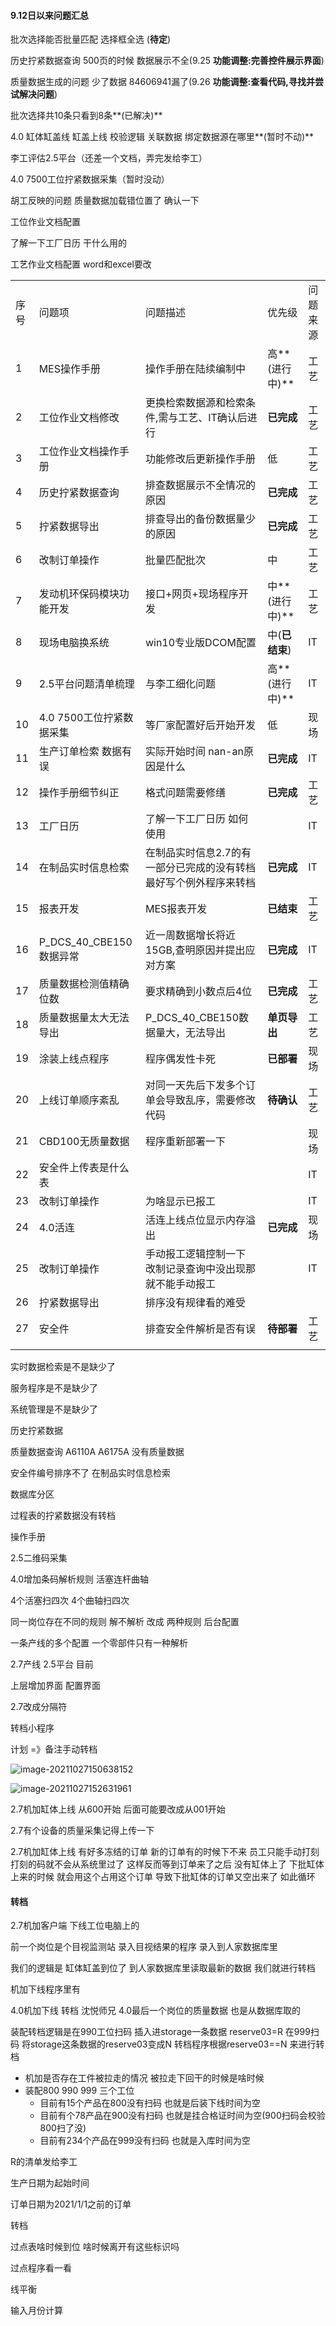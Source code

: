 #### 9.12日以来问题汇总

批次选择能否批量匹配 选择框全选 (**待定**)

历史拧紧数据查询 500页的时候 数据展示不全(9.25 **功能调整:完善控件展示界面**)

质量数据生成的问题 少了数据 84606941漏了(9.26 **功能调整:查看代码,寻找并尝试解决问题**)

批次选择共10条只看到8条**(已解决)**

4.0 缸体缸盖线 缸盖上线 校验逻辑 关联数据 绑定数据源在哪里**(暂时不动)**

李工评估2.5平台（还差一个文档，弄完发给李工）

4.0 7500工位拧紧数据采集（暂时没动）

胡工反映的问题 质量数据加载错位置了 确认一下



工位作业文档配置

了解一下工厂日历 干什么用的

工艺作业文档配置 word和excel要改

|      |                          |                                                              |                |          |
| ---- | ------------------------ | ------------------------------------------------------------ | -------------- | -------- |
| 序号 | 问题项                   | 问题描述                                                     | 优先级         | 问题来源 |
| 1    | MES操作手册              | 操作手册在陆续编制中                                         | 高**(进行中)** | 工艺     |
| 2    | 工位作业文档修改         | 更换检索数据源和检索条件,需与工艺、IT确认后进行              | **已完成**     | 工艺     |
| 3    | 工位作业文档操作手册     | 功能修改后更新操作手册                                       | 低             | 工艺     |
| 4    | 历史拧紧数据查询         | 排查数据展示不全情况的原因                                   | **已完成**     | 工艺     |
| 5    | 拧紧数据导出             | 排查导出的备份数据量少的原因                                 | **已完成**     | 工艺     |
| 6    | 改制订单操作             | 批量匹配批次                                                 | 中             | 工艺     |
| 7    | 发动机环保码模块功能开发 | 接口+网页+现场程序开发                                       | 中**(进行中)** | 工艺     |
| 8    | 现场电脑换系统           | win10专业版DCOM配置                                          | 中(**已结束**) | IT       |
| 9    | 2.5平台问题清单梳理      | 与李工细化问题                                               | 高**(进行中)** | IT       |
| 10   | 4.0 7500工位拧紧数据采集 | 等厂家配置好后开始开发                                       | 低             | 现场     |
| 11   | 生产订单检索   数据有误  | 实际开始时间 nan-an原因是什么                                | **已完成**     | IT       |
| 12   | 操作手册细节纠正         | 格式问题需要修缮                                             | **已完成**     | 工艺     |
| 13   | 工厂日历                 | 了解一下工厂日历 如何使用                                    |                | IT       |
| 14   | 在制品实时信息检索       | 在制品实时信息2.7的有一部分已完成的没有转档 最好写个例外程序来转档 | **已完成**     | IT       |
| 15   | 报表开发                 | MES报表开发                                                  | **已结束**     | 工艺     |
| 16   | P_DCS_40_CBE150数据异常  | 近一周数据增长将近15GB,查明原因并提出应对方案                | **已完成**     | IT       |
| 17   | 质量数据检测值精确位数   | 要求精确到小数点后4位                                        | **已完成**     | 工艺     |
| 18   | 质量数据量太大无法导出   | P_DCS_40_CBE150数据量大，无法导出                            | **单页导出**   | 工艺     |
| 19   | 涂装上线点程序           | 程序偶发性卡死                                               | **已部署**     | 现场     |
| 20   | 上线订单顺序紊乱         | 对同一天先后下发多个订单会导致乱序，需要修改代码             | **待确认**     | 工艺     |
| 21   | CBD100无质量数据         | 程序重新部署一下                                             |                | 现场     |
| 22   | 安全件上传表是什么表     |                                                              |                | IT       |
| 23   | 改制订单操作             | 为啥显示已报工                                               |                | IT       |
| 24   | 4.0活连                  | 活连上线点位显示内存溢出                                     | **已完成**     | 现场     |
| 25   | 改制订单操作             | 手动报工逻辑控制一下 改制记录查询中没出现那就不能手动报工    |                | IT       |
| 26   | 拧紧数据导出             | 排序没有规律看的难受                                         |                |          |
| 27   | 安全件                   | 排查安全件解析是否有误                                       | **待部署**     | 工艺     |
|      |                          |                                                              |                |          |

实时数据检索是不是缺少了

服务程序是不是缺少了

系统管理是不是缺少了



历史拧紧数据

质量数据查询 A6110A A6175A 没有质量数据



安全件编号排序不了 在制品实时信息检索



数据库分区



过程表的拧紧数据没有转档

操作手册

2.5二维码采集

4.0增加条码解析规则 活塞连杆曲轴 

4个活塞扫四次 4个曲轴扫四次

同一岗位存在不同的规则 解不解析 改成 两种规则 后台配置  

一条产线的多个配置  一个零部件只有一种解析 

2.7产线 2.5平台 目前 

上层增加界面 配置界面

2.7改成分隔符  



转档小程序

计划 =》备注手动转档



![image-20211027150638152](9.15%E6%94%B9%E5%88%B6%E8%AE%A2%E5%8D%95%E6%93%8D%E4%BD%9C.assets/image-20211027150638152.png)



![image-20211027152631961](9.15%E6%94%B9%E5%88%B6%E8%AE%A2%E5%8D%95%E6%93%8D%E4%BD%9C.assets/image-20211027152631961.png)



2.7机加缸体上线 从600开始 后面可能要改成从001开始

2.7有个设备的质量采集记得上传一下

2.7机加缸体上线 有好多冻结的订单 新的订单有的时候下不来 员工只能手动打刻 打刻的码就不会从系统里过了 这样反而等到订单来了之后 没有缸体上了 下批缸体上来的时候 就会用这个占用这个订单 导致下批缸体的订单又空出来了 如此循环





#### 转档

2.7机加客户端 下线工位电脑上的 

前一个岗位是个目视监测站 录入目视结果的程序 录入到人家数据库里

我们的逻辑是 缸体缸盖到位了 到人家数据库里读取最新的数据 我们就进行转档 

机加下线程序里有 



4.0机加下线 转档 沈悦师兄 4.0最后一个岗位的质量数据 也是从数据库取的



装配转档逻辑是在990工位扫码 插入进storage一条数据 reserve03=R 在999扫码 将storage这条数据的reserve03变成N 转档程序根据reserve03==N 来进行转档

- 机加是否存在工件被拉走的情况 被拉走下回干的时候是啥时候
- 装配800 990 999 三个工位 
  - 目前有15个产品在800没有扫码 也就是后装下线时间为空
  - 目前有个78产品在900没有扫码 也就是挂合格证时间为空(900扫码会校验800扫了没)
  - 目前有234个产品在999没有扫码 也就是入库时间为空



R的清单发给李工



生产日期为起始时间

订单日期为2021/1/1之前的订单

转档

过点表啥时候到位 啥时候离开有这些标识吗

过点程序看一看



线平衡

输入月份计算



